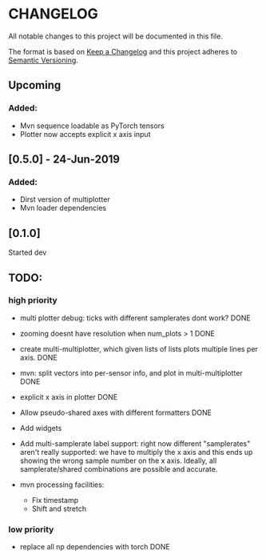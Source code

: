 # CHANGELOG
All notable changes to this project will be documented in this file.

The format is based on [Keep a Changelog](https://keepachangelog.com/en/1.0.0/)
and this project adheres to [Semantic Versioning](https://semver.org/spec/v2.0.0.html).


## Upcoming

### Added:

* Mvn sequence loadable as PyTorch tensors
* Plotter now accepts explicit x axis input

## [0.5.0] - 24-Jun-2019

### Added:

* Dirst version of multiplotter
* Mvn loader dependencies


## [0.1.0]

Started dev



## TODO:


### high priority

* multi plotter debug: ticks with different samplerates dont work? DONE
* zooming doesnt have resolution when num_plots > 1 DONE

* create multi-multiplotter, which given lists of lists plots multiple lines per axis. DONE

* mvn: split vectors into per-sensor info, and plot in multi-multiplotter DONE

* explicit x axis in plotter DONE

* Allow pseudo-shared axes with different formatters DONE

* Add widgets

* Add multi-samplerate label support: right now different "samplerates" aren't really supported: we have to multiply the x axis and this ends up showing the wrong sample number on the x axis. Ideally, all samplerate/shared combinations are possible and accurate.

* mvn processing facilities:
  * Fix timestamp
  * Shift and stretch

### low priority
* replace all np dependencies with torch DONE
